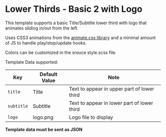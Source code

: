 # Lower Thirds - Basic 2 with Logo

This template supports a basic Title/Subtitle lower third with logo that animates sliding in/out from the left.

Uses CSS3 animations from the [animate.css library](https://daneden.github.io/animate.css/) and a minimal amount of JS to handle play/stop/update hooks.

Colors can be customized in the srouce style.scss file.

Template Data supported:


|Key|Default Value|Note|
|---|---|---|
|`title`|Title|Text to appear in upper part of lower third|
|`subtitle`|Subtitle|Text to appear in lower part of lower third|
|`logo`|logo.png|Logo file to display|

**Template data must be sent as JSON**

